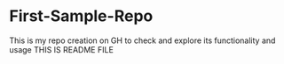 # First-Sample-Repo
This is my repo creation on GH to check and explore its functionality and usage
THIS IS README FILE
